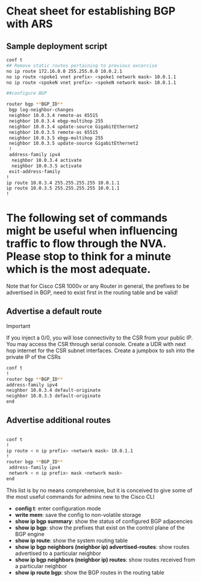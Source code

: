 # Cheat sheet for establishing BGP with ARS

## Sample deployment script

```bash
conf t
## Remove static routes pertaining to previous excercise
no ip route 172.16.0.0 255.255.0.0 10.0.2.1
no ip route <spoke1 vnet prefix> <spoke1 network mask> 10.0.1.1
no ip route <spokeN vnet prefix> <spokeN network mask> 10.0.1.1

##configure BGP 

router bgp **BGP_ID**
 bgp log-neighbor-changes
 neighbor 10.0.3.4 remote-as 65515
 neighbor 10.0.3.4 ebgp-multihop 255
 neighbor 10.0.3.4 update-source GigabitEthernet2
 neighbor 10.0.3.5 remote-as 65515
 neighbor 10.0.3.5 ebgp-multihop 255
 neighbor 10.0.3.5 update-source GigabitEthernet2
 !
 address-family ipv4
  neighbor 10.0.3.4 activate
  neighbor 10.0.3.5 activate
 exit-address-family
!
ip route 10.0.3.4 255.255.255.255 10.0.1.1
ip route 10.0.3.5 255.255.255.255 10.0.1.1
!
```

# The following set of commands might be useful when influencing traffic to flow through the NVA. Please stop to think for a minute which is the most adequate.
Note that for Cisco CSR 1000v or any Router in general, the prefixes to be advertised in BGP, need to exist first in the routing table and be valid!

## Advertise a default route

> [!IMPORTANT]
> If you inject a 0/0, you will lose connectivity to the CSR from your public IP.
> You may access the CSR through serial console. 
> Create a UDR with next hop internet for the CSR subnet interfaces. 
> Create a jumpbox to ssh into the private IP of the CSRs

```bash
conf t
!
router bgp **BGP_ID**
address-family ipv4
neighbor 10.0.3.4 default-originate
neighbor 10.0.3.5 default-originate
end
``` 

## Advertise additional routes

```bash

conf t
!
ip route < n ip prefix> <network mask> 10.0.1.1
!
router bgp **BGP_ID**
 address-family ipv4
 network < n ip prefix> mask <network mask>
end
``` 

This list is by no means comprehensive, but it is conceived to give some of the most useful commands for admins new to the Cisco CLI

* **config t**: enter configuration mode
* **write mem**: save the config to non-volatile storage
* **show ip bgp summary**: show the status of configured BGP adjacencies
* **show ip bgp**: show the prefixes that exist on the control plane of the BGP engine
* **show ip route**: show the system routing table
* **show ip bgp neighbors (neighbor ip) advertised-routes**: show routes advertised to a particular neighbor
* **show ip bgp neighbors (neighbor ip) routes**: show routes received from a particular neighbor
* **show ip route bgp**: show the BGP routes in the routing table
